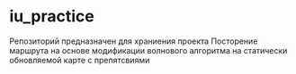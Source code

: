 # iu_practice

Репозиторий предназначен для храниения проекта Посторение маршрута 
на основе модификации волнового алгоритма на статически обновляемой карте с препятсвиями